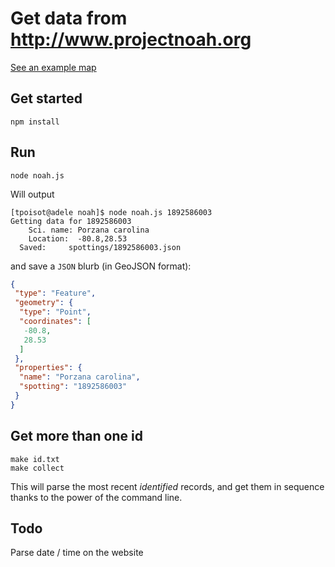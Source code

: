 # Get data from http://www.projectnoah.org

[See an example map](https://gist.github.com/tpoisot/d1808c0e4de48cbf76f6#file-noah-geojson)

## Get started

~~~
npm install
~~~

## Run

~~~
node noah.js
~~~

Will output

~~~
[tpoisot@adele noah]$ node noah.js 1892586003
Getting data for 1892586003
	Sci. name: Porzana carolina
	Location:  -80.8,28.53
  Saved:     spottings/1892586003.json
~~~

and save a `JSON` blurb (in GeoJSON format):

~~~ json
{
 "type": "Feature",
 "geometry": {
  "type": "Point",
  "coordinates": [
   -80.8,
   28.53
  ]
 },
 "properties": {
  "name": "Porzana carolina",
  "spotting": "1892586003"
 }
}
~~~

## Get more than one id

~~~
make id.txt
make collect
~~~

This will parse the most recent *identified* records, and get them in sequence
thanks to the power of the command line.

## Todo

Parse date / time on the website
